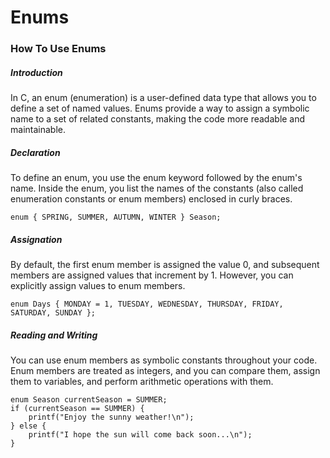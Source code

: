 # Enums

### How To Use Enums

##### Introduction

In C, an enum (enumeration) is a user-defined data type that allows you to define a set of named values. Enums provide a way to assign a symbolic name to a set of related constants, making the code more readable and maintainable.

##### Declaration

To define an enum, you use the enum keyword followed by the enum's name. Inside the enum, you list the names of the constants (also called enumeration constants or enum members) enclosed in curly braces.
```
enum { SPRING, SUMMER, AUTUMN, WINTER } Season;
```

##### Assignation

By default, the first enum member is assigned the value 0, and subsequent members are assigned values that increment by 1. However, you can explicitly assign values to enum members.
```
enum Days { MONDAY = 1, TUESDAY, WEDNESDAY, THURSDAY, FRIDAY, SATURDAY, SUNDAY };
```

##### Reading and Writing

You can use enum members as symbolic constants throughout your code. Enum members are treated as integers, and you can compare them, assign them to variables, and perform arithmetic operations with them.
```
enum Season currentSeason = SUMMER;
if (currentSeason == SUMMER) {
    printf("Enjoy the sunny weather!\n");
} else {
    printf("I hope the sun will come back soon...\n");
}
```